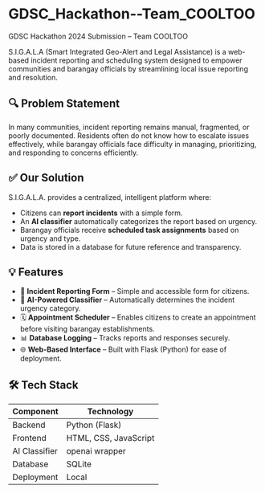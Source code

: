 # GDSC_Hackathon--Team_COOLTOO

GDSC Hackathon 2024 Submission – Team COOLTOO

S.I.G.A.L.A (Smart Integrated Geo-Alert and Legal Assistance) is a web-based incident reporting and scheduling system designed to empower communities and barangay officials by streamlining local issue reporting and resolution.

## 🔍 Problem Statement
In many communities, incident reporting remains manual, fragmented, or poorly documented. Residents often do not know how to escalate issues effectively, while barangay officials face difficulty in managing, prioritizing, and responding to concerns efficiently.

## ✅ Our Solution

S.I.G.A.L.A. provides a centralized, intelligent platform where:
- Citizens can **report incidents** with a simple form.
- An **AI classifier** automatically categorizes the report based on urgency.
- Barangay officials receive **scheduled task assignments** based on urgency and type.
- Data is stored in a database for future reference and transparency.

## 💡 Features
- 📝 **Incident Reporting Form** – Simple and accessible form for citizens.
- 🧠 **AI-Powered Classifier** – Automatically determines the incident urgency category.
- 🗓️ **Appointment Scheduler** – Enables citizens to create an appointment before visiting barangay establishments.
- 📊 **Database Logging** – Tracks reports and responses securely.
- 🌐 **Web-Based Interface** – Built with Flask (Python) for ease of deployment.

## 🛠️ Tech Stack
| Component        | Technology           |
|------------------|----------------------|
| Backend          | Python (Flask)       |
| Frontend         | HTML, CSS, JavaScript |
| AI Classifier    | openai wrapper |
| Database         | SQLite |
| Deployment       | Local |
